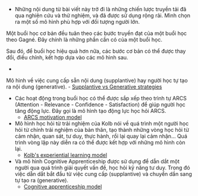 - Những nội dung từ bài viết này trở đi là những chiến lược truyền tải đã qua nghiên cứu và thử nghiệm, và đã được sử dụng rộng rãi. Mình chọn ra một số mô hình phù hợp với đối tượng người lớn.

Một buổi học cơ bản đều tuân theo các bước truyền đạt của một buổi học theo Gagné. Đây chính là những phần cần có của một buổi học.

Sau đó, để buổi học hiệu quả hơn nữa, các bước cơ bản có thể được thay đổi, điều chỉnh, kết hợp dựa vào các mô hình sau.

- 
Mô hình về việc cung cấp sẵn nội dung (supplantive) hay người học tự tạo ra nội dung (generative).
    - [Supplantive vs Generative strategies](<Supplantive vs Generative strategies.md>)
- Các hoạt động trong buổi học có thể được sắp xếp theo trình tự ARCS (Attention - Relevance - Confidence - Satisfaction) để giúp người học tăng động lực. Đây gọi là mô hình tạo động lực học hỏi ARCS.
    - [ARCS motivation model](<ARCS motivation model.md>)
- Mô hình học hỏi từ trải nghiệm của Kolb nói về quá trình một người học hỏi từ chính trải nghiệm của bản thân, tạo thành những vòng học hỏi từ cảm nhận, quan sát, tư duy, thực hành, rồi lại quay lại cảm nhận… Quá trình vòng lặp này diễn ra có thể được kết hợp với những mô hình còn lại.
    - [Kolb's experiential learning model](<Kolb's experiential learning model.md>)
- Và mô hình Cognitive Apprenticeship được sử dụng để dẫn dắt một người qua quá trình giải quyết vấn đề, học hỏi kỹ năng tư duy. Trong đó việc dẫn dắt bắt đầu từ việc cung cấp (supplantive) và chuyển dần sang tự tạo ra (generative).
    - [Cognitive apprenticeship model](<Cognitive apprenticeship model.md>)


